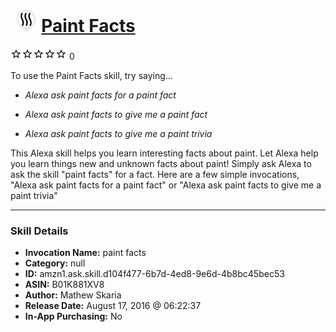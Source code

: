# &nbsp;<img src="skill_icon" alt="Paint Facts icon" width="36"> [Paint Facts](http://alexa.amazon.com/#skills/amzn1.ask.skill.d104f477-6b7d-4ed8-9e6d-4b8bc45bec53)
![0 stars](../../images/ic_star_border_black_18dp_1x.png)![0 stars](../../images/ic_star_border_black_18dp_1x.png)![0 stars](../../images/ic_star_border_black_18dp_1x.png)![0 stars](../../images/ic_star_border_black_18dp_1x.png)![0 stars](../../images/ic_star_border_black_18dp_1x.png) 0

To use the Paint Facts skill, try saying...

* *Alexa ask paint facts for a paint fact*

* *Alexa ask paint facts to give me a paint fact*

* *Alexa ask paint facts to give me a paint trivia*

This Alexa skill helps you learn interesting facts about paint.  Let Alexa help you learn things new and unknown facts about paint! Simply ask Alexa to ask the skill "paint facts" for a fact. Here are a few simple invocations, "Alexa ask paint facts for a paint fact" or "Alexa ask paint facts to give me a paint trivia"

***

### Skill Details

* **Invocation Name:** paint facts
* **Category:** null
* **ID:** amzn1.ask.skill.d104f477-6b7d-4ed8-9e6d-4b8bc45bec53
* **ASIN:** B01K881XV8
* **Author:** Mathew Skaria
* **Release Date:** August 17, 2016 @ 06:22:37
* **In-App Purchasing:** No
